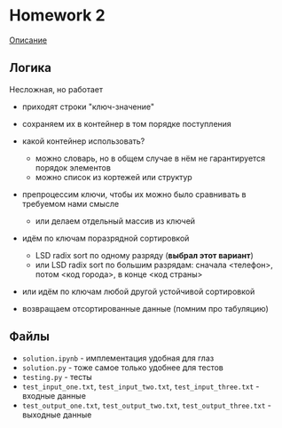 # Homework 2
[Описание](https://github.com/mailcourses/hse_algorithms_and_data_structures_spring_2024/blob/main/lesson-04/homework.md)
## Логика
Несложная, но работает
- приходят строки "ключ-значение"

- сохраняем их в контейнер в том порядке поступления

- какой контейнер использовать?
	- можно словарь, но в общем случае в нём не гарантируется порядок элементов
	- можно список из кортежей или структур

- препроцессим ключи, чтобы их можно было сравнивать в требуемом нами смысле
	- или делаем отдельный массив из ключей

- идём по ключам поразрядной сортировкой
	- LSD radix sort по одному разряду (**выбрал этот вариант**)
	- или LSD radix sort по большим разрядам: сначала <телефон>, потом <код города>, в конце <код страны>

- или идём по ключам любой другой устойчивой сортировкой

- возвращаем отсортированные данные (помним про табуляцию)

## Файлы
- `solution.ipynb` - имплементация удобная для глаз
- `solution.py` - тоже самое только удобнее для тестов
- `testing.py` - тесты
- `test_input_one.txt`, `test_input_two.txt`, `test_input_three.txt` - входные данные
- `test_output_one.txt`, `test_output_two.txt`, `test_output_three.txt` - выходные данные